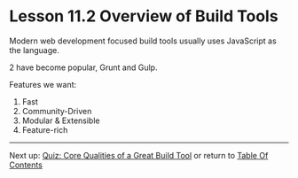 # Lesson 11.2 Overview of Build Tools

Modern web development focused build tools usually uses JavaScript as the language.

2 have become popular, Grunt and Gulp.

Features we want:
1. Fast
2. Community-Driven
3. Modular & Extensible
4. Feature-rich

- - -
Next up: [Quiz: Core Qualities of a Great Build Tool](ND024_Part3_Lesson11_03.md) or return to [Table Of Contents](./ND024_TableOfContents.md)

